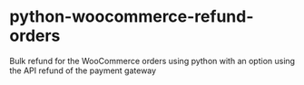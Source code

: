 # python-woocommerce-refund-orders
Bulk refund for the WooCommerce orders using python with an option using the API refund of the payment gateway
